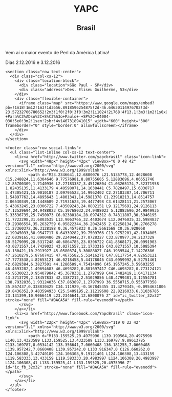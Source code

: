 <!DOCTYPE html>
<html>
 <head>
  <title>YAPC::Brasil 2016 - dias 2 e 3 de Dezembro em São Paulo</title>
  <meta charset="utf-8">
  <meta name="viewport"     content="width=device-width, initial-scale=1, maximum-scale=1">
  <link rel="shortcut icon" href="/favicon.png"/>
  <link rel="stylesheet"    href="https://maxcdn.bootstrapcdn.com/bootstrap/3.3.6/css/bootstrap.min.css" integrity="sha384-1q8mTJOASx8j1Au+a5WDVnPi2lkFfwwEAa8hDDdjZlpLegxhjVME1fgjWPGmkzs7" crossorigin="anonymous">
  <link rel="stylesheet"    href="style.min.css">
  <link rel="manifest"      href="manifest.json">
  <link href='https://fonts.googleapis.com/css?family=Lato' rel='stylesheet' type='text/css'>
 </head>
 <body>
  <div class="container-fluid">
    <div class="row">
      <header class="col-xs-12 text-center">
          <h1>YAPC</h1>
          <h2>Brasil</h2>
      </header>
    </div>
    <section class="row">
      <p class="teaser col-xs-12 text-center">
        Vem aí o maior evento de Perl da América Latina!
      </p>
      <p class="date col-xs-12"> 
	Dias 2.12.2016 e 3.12.2016
      </p>
    </section>

    <section class="row text-center">
      <div class="col-xs-12">
        <div class="location-block">
          <div class="location">São Paul - SP</div>
          <div class="address">Des. Eliseu Guilherme, 53</div>
        </div>
        <div class="flexible-container">
          <iframe class="map" src="https://www.google.com/maps/embed?pb=!1m18!1m12!1m3!1d3656.8918596254875!2d-46.64630114976702!3d-23.57232706780652!2m3!1f0!2f0!3f0!3m2!1i1024!2i768!4f13.1!3m3!1m2!1s0x94ce59964d70f62b%3A0xe34b039c833c4bce!2sR.+Des.+Eliseu+Guilherme%2C+53+-+Para%C3%ADso%2C+S%C3%A3o+Paulo+-+SP%2C+04004-030!5e0!3m2!1sen!2sbr!4v1467318941015" width="600" height="300" frameborder="0" style="border:0" allowfullscreen></iframe>
        </div>
      </div>
    </section>

    <footer class="row social-links">
      <ul class="list-inline col-xs-12 text-center">
        <li><a href="http://www.twitter.com/yapcbrasil" class="icon-link">
          <svg width="48px" height="42px" viewBox="0 0 48 42" version="1.1" xmlns="http://www.w3.org/2000/svg" xmlns:xlink="http://www.w3.org/1999/xlink">
              <path d="M23.2346641,12.6800076 L21.5135778,12.4628608 C15.248824,11.6304646 9.77576981,8.80755605 5.12883696,4.06651746 L2.85700309,1.7140936 L2.27183387,3.45126804 C1.03265174,7.32371958 1.82435135,11.4133179 4.40598071,14.1638441 C5.7828497,15.6838717 5.47305421,15.9010187 3.09795523,14.9962402 C2.27183387,14.706711 1.54897762,14.4895643 1.4801341,14.5981378 C1.23918213,14.8514757 2.06530349,18.1448689 2.71931623,19.4477498 C3.61428111,21.2573067 5.43863245,23.0306722 7.43509243,24.0802151 L9.12175691,24.9126113 L7.12529694,24.9488023 C5.19768032,24.9488023 5.12883696,24.9849935 5.33536735,25.7450073 C6.02380184,28.0974312 8.74311807,30.5946195 11.7722298,31.6803535 L13.9063766,32.4403674 L12.0476035,33.5984837 C9.29386554,35.2632759 6.05822344,36.2042455 2.82258134,36.2766278 C1.27360372,36.3128188 0,36.4575833 0,36.5661568 C0,36.928068 4.19945033,38.9547717 6.64339282,39.7509766 C13.9752201,42.1034005 22.6839165,41.0900486 29.2240442,37.0728327 C33.870977,34.2137329 38.5179099,28.5317248 40.6864785,23.0306722 C41.8568171,20.0991903 43.0271557,14.7429023 43.0271557,12.1733316 C43.0271557,10.5085394 43.130421,10.2913927 45.0580374,8.30088027 C46.1939544,7.14276386 47.2610279,5.87607415 47.4675582,5.51416271 C47.8117754,4.82653121 47.7773538,4.82653121 46.0218458,5.44178046 C43.0959992,6.52751461 42.6829384,6.3827501 44.1286509,4.75414896 C45.1957245,3.59603255 46.4693282,1.49694683 46.4693282,0.881697417 C46.4693282,0.773124121 45.9530023,0.954079842 45.3678331,1.2797999 C44.7482419,1.64171134 43.3713729,2.18457833 42.3387212,2.51029856 L40.4799481,3.12554781 L38.7932836,1.93124036 C37.863897,1.2797999 36.5558715,0.555977358 35.867437,0.338830425 C34.111929,-0.167845355 31.4270345,-0.0954631006 29.8436352,0.483594933 C25.5409195,2.11219608 22.8216033,6.31036785 23.131399,10.9066419 L23.2346641,12.6800076 Z" id="ic_twitter_32x32" stroke="none" fill="#BACA5A" fill-rule="evenodd"></path>
          </svg>
        </a></li>
        <li><a href="http://www.facebook.com/YapcBrasil" class="icon-link">
          <svg width="22px" height="42px" viewBox="119 0 22 42" version="1.1" xmlns="http://www.w3.org/2000/svg" xmlns:xlink="http://www.w3.org/1999/xlink">
              <path d="M133.159525,20.4975996 L139.199564,20.4975996 L140,13.4323589 L133.159525,13.4323589 L133.169787,9.89613785 C133.169787,8.0534142 133.356641,7.0660408 136.181255,7.0660408 L139.957242,7.0660408 L139.957242,0 L133.916347,0 C126.660262,0 124.106308,3.42740189 124.106308,9.19121401 L124.106308,13.433159 L119.583333,13.433159 L119.583333,20.4983997 L124.106308,20.4983997 L124.106308,41 L133.159525,41 L133.159525,20.4975996 Z" id="ic_fb_32x32" stroke="none" fill="#BACA5A" fill-rule="evenodd"></path>
          </svg>
        </a></li>
      </ul>
    </footer>
  </div>

<script>
  (function(i,s,o,g,r,a,m){i['GoogleAnalyticsObject']=r;i[r]=i[r]||function(){
  (i[r].q=i[r].q||[]).push(arguments)},i[r].l=1*new Date();a=s.createElement(o),
  m=s.getElementsByTagName(o)[0];a.async=1;a.src=g;m.parentNode.insertBefore(a,m)
  })(window,document,'script','https://www.google-analytics.com/analytics.js','ga');

  ga('create', 'UA-81330067-1', 'auto');
  ga('require', 'linkid');
  ga('send', 'pageview');

</script>


 </body>
</html>
